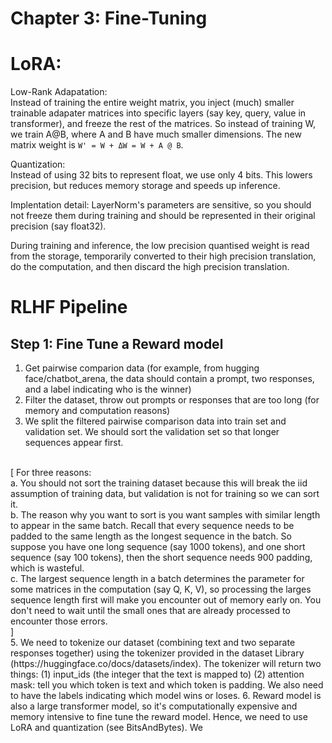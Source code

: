 # Chapter 3: Fine-Tuning


# LoRA:

Low-Rank Adapatation: </br>
Instead of training the entire weight matrix, you inject (much) smaller trainable adapater matrices into specific layers (say key, query, value in transformer), and freeze the rest of the matrices. So instead of training W, we train A@B, where A and B have much smaller dimensions. The new matrix weight is `W' = W + ΔW = W + A @ B`. </br>

Quantization: </br>
Instead of using 32 bits to represent float, we use only 4 bits. This lowers precision, but reduces memory storage and speeds up inference. </br>

Implentation detail: LayerNorm's parameters are sensitive, so you should not freeze them during training and should be represented in their original precision (say float32). </br>

During training and inference, the low precision quantised weight is read from the storage, temporarily converted to their high precision translation, do the computation, and then discard the high precision translation. </br>


# RLHF Pipeline

## Step 1: Fine Tune a Reward model

1. Get pairwise comparion data (for example, from hugging face/chatbot_arena, the data should contain a prompt, two responses, and a label indicating who is the winner)
2. Filter the dataset, throw out prompts or responses that are too long (for memory and computation reasons)
3. We split the filtered pairwise comparison data into train set and validation set. We should sort the validation set so that longer sequences appear first.
</br>
[
For three reasons:</br>
a. You should not sort the training dataset because this will break the iid assumption of training data, but validation is not for training so we can sort it.</br>
b. The reason why you want to sort is you want samples with similar length to appear in the same batch. Recall that every sequence needs to be padded to the same length as the longest sequence in the batch. So suppose you have one long   sequence (say 1000 tokens), and one short sequence (say 100 tokens), then the short sequence needs 900 padding, which is wasteful.</br>
c. The largest sequence length in a batch determines the parameter for some matrices in the computation (say Q, K, V), so processing the larges sequence length first will make you encounter out of memory early on. You don't need to wait until the small ones that are already processed to encounter those errors.</br>
]
</br>
5. We need to tokenize our dataset (combining text and two separate responses together) using the tokenizer provided in the dataset Library (https://huggingface.co/docs/datasets/index). The tokenizer will return two things: (1) input_ids (the integer that the text is mapped to) (2) attention mask: tell you which token is text and which token is padding. We also need to have the labels indicating which model wins or loses.
6. Reward model is also a large transformer model, so it's computationally expensive and memory intensive to fine tune the reward model. Hence, we need to use LoRA and quantization (see BitsAndBytes). We 







